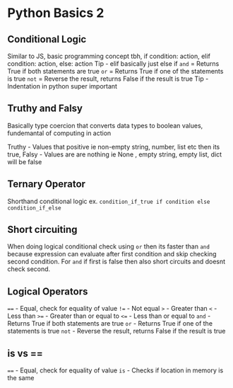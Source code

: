 # Python Basics 2

## Conditional Logic

Similar to JS, basic programming concept tbh, if condition: action, elif condition: action, else: action
Tip - elif basically just else if
`and` = Returns True if both statements are true
`or` = Returns True if one of the statements is true
`not` = Reverse the result, returns False if the result is true
Tip - Indentation in python super important

## Truthy and Falsy

Basically type coercion that converts data types to boolean values, fundemantal of computing in action

Truthy - Values that positive ie non-empty string, number, list etc then its true,
Falsy - Values are are nothing ie None , empty string, empty list, dict will be false

## Ternary Operator

Shorthand conditional logic
ex. `condition_if_true if condition else condition_if_else`

## Short circuiting

When doing logical conditional check using `or` then its faster than `and` because expression can evaluate after first condition and skip checking second condition. For `and` if first is false then also short circuits and doesnt check second.

## Logical Operators

`==` - Equal, check for equality of value
`!=` - Not equal
`>` - Greater than
`<` - Less than
`>=` - Greater than or equal to
`<=` - Less than or equal to
`and` - Returns True if both statements are true
`or` - Returns True if one of the statements is true
`not` - Reverse the result, returns False if the result is true

## is vs ==

`==` - Equal, check for equality of value
`is` - Checks if location in memory is the same

